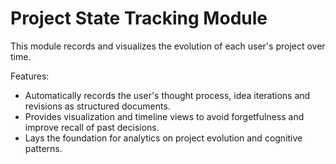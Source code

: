 # Project State Tracking Module

This module records and visualizes the evolution of each user's project over time.

Features:

- Automatically records the user's thought process, idea iterations and revisions as structured documents.
- Provides visualization and timeline views to avoid forgetfulness and improve recall of past decisions.
- Lays the foundation for analytics on project evolution and cognitive patterns.
